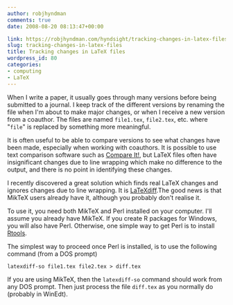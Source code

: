 ```yaml
---
author: robjhyndman
comments: true
date: 2008-08-20 08:13:47+00:00

link: https://robjhyndman.com/hyndsight/tracking-changes-in-latex-files/
slug: tracking-changes-in-latex-files
title: Tracking changes in LaTeX files
wordpress_id: 80
categories:
- computing
- LaTeX
---
```


When I write a paper, it usually goes through many versions before being submitted to a journal. I keep track of the different versions by renaming the file when I'm about to make major changes, or when I receive a new version from a coauthor. The files are named `file1.tex`, `file2.tex`, etc. where "`file`" is replaced by something more meaningful.

It is often useful to be able to compare  versions to see what changes have been made, especially when working  with coauthors. It is possible to use text comparison software such as [Compare It!](http://www.grigsoft.com/wincmp3.htm), but  LaTeX files often have insignificant changes due to line wrapping which make no difference to the output, and there is no point in identifying these changes.

I recently discovered a great solution which finds real LaTeX changes and ignores changes due to  line wrapping. It is [LaTeXdiff](http://www.ctan.org/tex-archive/support/latexdiff/).The good news is that MikTeX users already have it, although you probably don't realise it.

To use it, you need both MikTeX and Perl installed on your computer. I'll assume you already have MikTeX. If you create R packages for Windows, you will also have Perl. Otherwise, one simple way to get Perl is to install [Rtools](http://www.murdoch-sutherland.com/Rtools/).

The simplest way to proceed once Perl is installed, is to use the following command (from a DOS prompt)

    
    latexdiff-so file1.tex file2.tex > diff.tex


If you are using MikTeX, then the `latexdiff-so` command should work from any DOS prompt. Then just process the file `diff.tex` as you normally do (probably in WinEdt).
